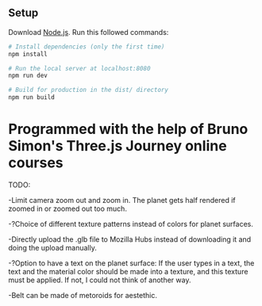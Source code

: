 ## Setup
Download [Node.js](https://nodejs.org/en/download/).
Run this followed commands:

``` bash
# Install dependencies (only the first time)
npm install

# Run the local server at localhost:8080
npm run dev

# Build for production in the dist/ directory
npm run build
```
# Programmed with the help of Bruno Simon's Three.js Journey online courses

TODO:

-Limit camera zoom out and zoom in. The planet gets half rendered if zoomed in or zoomed out too much.

-?Choice of different texture patterns instead of colors for planet surfaces.

-Directly upload the .glb file to Mozilla Hubs instead of downloading it and doing the upload manually.

-?Option to have a text on the planet surface: If the user types in a text, the text and the material color should be made into a texture, and this texture must be applied. If not, I could not think of another way.

-Belt can be made of metoroids for aestethic.